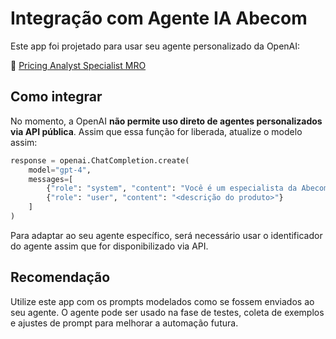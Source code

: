 
# Integração com Agente IA Abecom

Este app foi projetado para usar seu agente personalizado da OpenAI:

🔗 [Pricing Analyst Specialist MRO](https://chatgpt.com/g/g-67f6aa2ac35881918c19a3753fa7bd0c-pricing-analys-specialit-mro/c/67f6ba8e-c08c-8010-a1af-105bd2b24c58)

## Como integrar

No momento, a OpenAI **não permite uso direto de agentes personalizados via API pública**. Assim que essa função for liberada, atualize o modelo assim:

```python
response = openai.ChatCompletion.create(
    model="gpt-4",
    messages=[
        {"role": "system", "content": "Você é um especialista da Abecom."},
        {"role": "user", "content": "<descrição do produto>"}
    ]
)
```

Para adaptar ao seu agente específico, será necessário usar o identificador do agente assim que for disponibilizado via API.

## Recomendação

Utilize este app com os prompts modelados como se fossem enviados ao seu agente. O agente pode ser usado na fase de testes, coleta de exemplos e ajustes de prompt para melhorar a automação futura.
